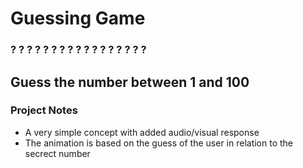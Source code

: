 # Guessing Game

### ? ? ? ? ? ? ? ? ? ? ? ? ? ? ? ? ?

## Guess the number between 1 and 100

### Project Notes

* A very simple concept with added audio/visual response
* The animation is based on the guess of the user in relation to the secrect number
